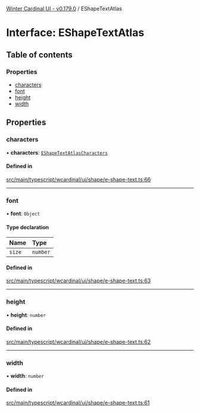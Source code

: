 [Winter Cardinal UI - v0.179.0](../index.md) / EShapeTextAtlas

# Interface: EShapeTextAtlas

## Table of contents

### Properties

- [characters](EShapeTextAtlas.md#characters)
- [font](EShapeTextAtlas.md#font)
- [height](EShapeTextAtlas.md#height)
- [width](EShapeTextAtlas.md#width)

## Properties

### characters

• **characters**: [`EShapeTextAtlasCharacters`](../index.md#eshapetextatlascharacters)

#### Defined in

[src/main/typescript/wcardinal/ui/shape/e-shape-text.ts:66](https://github.com/winter-cardinal/winter-cardinal-ui/blob/v0.179.0/src/main/typescript/wcardinal/ui/shape/e-shape-text.ts#L66)

___

### font

• **font**: `Object`

#### Type declaration

| Name | Type |
| :------ | :------ |
| `size` | `number` |

#### Defined in

[src/main/typescript/wcardinal/ui/shape/e-shape-text.ts:63](https://github.com/winter-cardinal/winter-cardinal-ui/blob/v0.179.0/src/main/typescript/wcardinal/ui/shape/e-shape-text.ts#L63)

___

### height

• **height**: `number`

#### Defined in

[src/main/typescript/wcardinal/ui/shape/e-shape-text.ts:62](https://github.com/winter-cardinal/winter-cardinal-ui/blob/v0.179.0/src/main/typescript/wcardinal/ui/shape/e-shape-text.ts#L62)

___

### width

• **width**: `number`

#### Defined in

[src/main/typescript/wcardinal/ui/shape/e-shape-text.ts:61](https://github.com/winter-cardinal/winter-cardinal-ui/blob/v0.179.0/src/main/typescript/wcardinal/ui/shape/e-shape-text.ts#L61)

